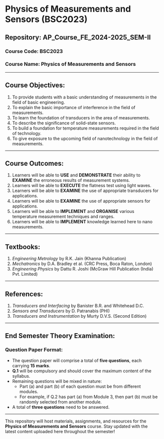 # Physics of Measurements and Sensors (BSC2023)

## Repository: AP_Course_FE_2024-2025_SEM-II

### Course Code: BSC2023
### Course Name: Physics of Measurements and Sensors

---

## Course Objectives:

1. To provide students with a basic understanding of measurements in the field of basic engineering.
2. To explain the basic importance of interference in the field of measurements.
3. To learn the foundation of transducers in the area of measurements.
4. To describe the significance of solid-state sensors.
5. To build a foundation for temperature measurements required in the field of technology.
6. To give exposure to the upcoming field of nanotechnology in the field of measurements.

---

## Course Outcomes:

1. Learners will be able to **USE** and **DEMONSTRATE** their ability to **EXAMINE** the erroneous results of measurement systems.
2. Learners will be able to **EXECUTE** the flatness test using light waves.
3. Learners will be able to **EXAMINE** the use of appropriate transducers for applications.
4. Learners will be able to **EXAMINE** the use of appropriate sensors for applications.
5. Learners will be able to **IMPLEMENT** and **ORGANISE** various temperature measurement techniques and ranges.
6. Learners will be able to **IMPLEMENT** knowledge learned here to nano measurements.

---

## Textbooks:

1. *Engineering Metrology* by R.K. Jain (Khanna Publication)
2. *Mechatronics* by D.A. Bradley et al. (CRC Press, Boca Raton, London)
3. *Engineering Physics* by Dattu R. Joshi (McGraw Hill Publication (India) Pvt. Limited)

---

## References:

1. *Transducers and Interfacing* by Banister B.R. and Whitehead D.C.
2. *Sensors and Transducers* by D. Patranabis (PHI)
3. *Transducers and Instrumentation* by Murty D.V.S. (Second Edition)

---

## End Semester Theory Examination:

### Question Paper Format:

- The question paper will comprise a total of **five questions**, each carrying **15 marks**.
- **Q.1** will be compulsory and should cover the maximum content of the syllabus.
- Remaining questions will be mixed in nature:
  - Part (a) and part (b) of each question must be from different modules.
  - For example, if Q.2 has part (a) from Module 3, then part (b) must be randomly selected from another module.
- A total of **three questions** need to be answered.

---

This repository will host materials, assignments, and resources for the **Physics of Measurements and Sensors** course. Stay updated with the latest content uploaded here throughout the semester!

